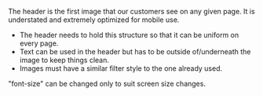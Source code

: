 The header is the first image that our customers see on any given page. It is understated and extremely optimized for mobile use.

- The header needs to hold this structure so that it can be uniform on every page.
- Text can be used in the header but has to be outside of/underneath the image to keep things clean.
- Images must have a similar filter style to the one already used.


"font-size" can be changed only to suit screen size changes.
